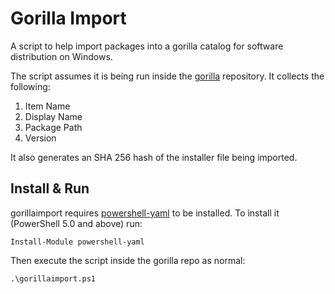 # Gorilla Import

A script to help import packages into a gorilla catalog for software distribution on Windows.

The script assumes it is being run inside the [gorilla](https://github.com/1dustindavis/gorilla) repository.
It collects the following:

1. Item Name
2. Display Name
3. Package Path
4. Version

It also generates an SHA 256 hash of the installer file being imported.

## Install & Run

gorillaimport requires [powershell-yaml](https://www.powershellgallery.com/packages/powershell-yaml/0.3.1) to be installed. To install it (PowerShell 5.0 and above) run:

`Install-Module powershell-yaml`

Then execute the script inside the gorilla repo as normal:

`.\gorillaimport.ps1`

